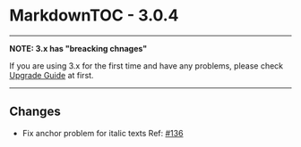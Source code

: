 # MarkdownTOC - 3.0.4

---

**NOTE: 3.x has "breacking chnages"**

If you are using 3.x for the first time and have any problems, please check [Upgrade Guide](https://github.com/naokazuterada/MarkdownTOC/releases/tag/3.0.0) at first.

---

## Changes

- Fix anchor problem for italic texts Ref: [#136](https://github.com/naokazuterada/MarkdownTOC/issues/136)
